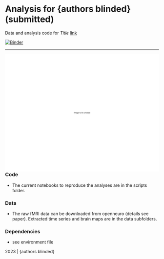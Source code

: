 Analysis for {authors blinded} (submitted)
=============================================

Data and analysis code for *Title* [link](https://docs.google.com/document/d/167zUfQ44fdJuF78ZbkIOVd3WT84-FIy6UJg8cv82Pjk/edit?usp=sharing)

[![Binder](https://mybinder.org/badge_logo.svg)](https://mybinder.org/v2/gh/nomcomm/partlycloudy2/HEAD)


***

<img align="right" width=550px src=data/explainer_fig.png> 



### Code

-   The current notebooks to reproduce the analyses are in the scripts folder.


### Data

-   The raw fMRI data can be downloaded from openneuro (details see paper). Extracted time series and brain maps are in the data subfolders.

### Dependencies

-   see environment file


2023 | {authors blinded} 
